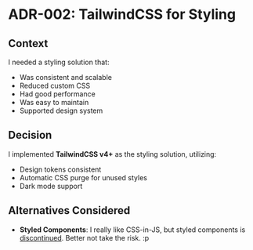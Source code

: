 # ADR-002: TailwindCSS for Styling

## Context

I needed a styling solution that:

- Was consistent and scalable
- Reduced custom CSS
- Had good performance
- Was easy to maintain
- Supported design system

## Decision

I implemented **TailwindCSS v4+** as the styling solution, utilizing:

- Design tokens consistent
- Automatic CSS purge for unused styles
- Dark mode support

## Alternatives Considered

- **Styled Components**: I really like CSS-in-JS, but styled components is
  [discontinued](https://opencollective.com/styled-components/updates/thank-you).
  Better not take the risk. :p
